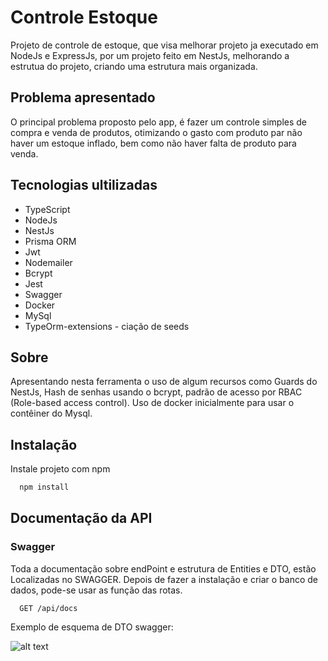 # Controle Estoque

Projeto de controle de estoque, que visa melhorar projeto ja executado em NodeJs e ExpressJs, por um projeto feito em NestJs, melhorando a estrutua do projeto, criando uma estrutura mais organizada.

## Problema apresentado

O principal problema proposto pelo app, é fazer um controle simples de compra e venda de produtos, otimizando o gasto com produto par não haver um estoque inflado, bem como não haver falta de produto para venda.

## Tecnologias ultilizadas

- TypeScript
- NodeJs
- NestJs
- Prisma ORM
- Jwt
- Nodemailer
- Bcrypt
- Jest
- Swagger
- Docker
- MySql
- TypeOrm-extensions - ciação de seeds

## Sobre

Apresentando nesta ferramenta o uso de algum recursos como Guards do NestJs, Hash de senhas usando o bcrypt, padrão de acesso por RBAC (Role-based access control). Uso de docker inicialmente para usar o contêiner do Mysql.

## Instalação

Instale projeto com npm

```bash
  npm install
```

## Documentação da API

### Swagger

Toda a documentação sobre endPoint e estrutura de Entities e DTO, estão Localizadas no SWAGGER.
Depois de fazer a instalação e criar o banco de dados, pode-se usar as função das rotas.

```http
  GET /api/docs
```

Exemplo de esquema de DTO swagger:

![alt text]()